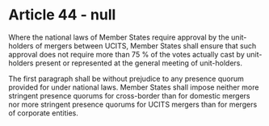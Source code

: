 # Article 44 - null


Where the national laws of Member States require approval by the unit-holders of mergers between UCITS, Member States shall ensure that such approval does not require more than 75 % of the votes actually cast by unit-holders present or represented at the general meeting of unit-holders.

The first paragraph shall be without prejudice to any presence quorum provided for under national laws. Member States shall impose neither more stringent presence quorums for cross-border than for domestic mergers nor more stringent presence quorums for UCITS mergers than for mergers of corporate entities.
